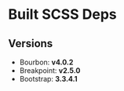 # Built SCSS Deps

## Versions

- Bourbon: **v4.0.2**
- Breakpoint: **v2.5.0**
- Bootstrap: **3.3.4.1**
